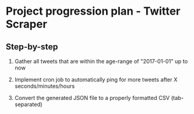 # Project progression plan - Twitter Scraper

## Step-by-step

1. Gather all tweets that are within the age-range of "2017-01-01" up to now

2. Implement cron job to automatically ping for more tweets after X seconds/minutes/hours

3. Convert the generated JSON file to a properly formatted CSV (tab-separated)


